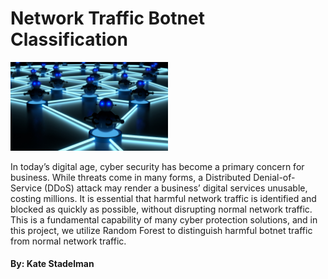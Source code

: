 # Network Traffic Botnet Classification

<img src="https://github.com/kaspii314/network_traffic_botnet_classification/blob/assets/assets/shutterstock_1036755457_botnet_git.jpg" width="50%">

In today’s digital age, cyber security has become a primary concern for business. While threats come in many forms, a Distributed Denial-of-Service (DDoS) attack may render a business’ digital services unusable, costing millions. It is essential that harmful network traffic is identified and blocked as quickly as possible, without disrupting normal network traffic. This is a fundamental capability of many cyber protection solutions, and in this project, we utilize Random Forest to distinguish harmful botnet traffic from normal network traffic.

#### By: Kate Stadelman

